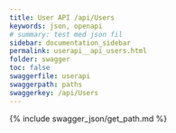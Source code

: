```yaml
---
title: User API /api/Users
keywords: json, openapi
# summary: test med json fil
sidebar: documentation_sidebar
permalink: userapi__api_users.html
folder: swagger
toc: false
swaggerfile: userapi
swaggerpath: paths
swaggerkey: /api/Users
---
```

{% include swagger_json/get_path.md %}
